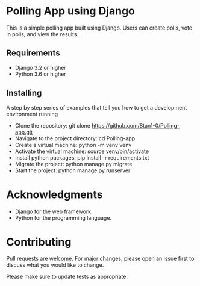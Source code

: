 # Polling App using Django

This is a simple polling app built using Django. Users can create polls, vote in polls, and view the results.

## Requirements

* Django 3.2 or higher
* Python 3.6 or higher

## Installing
A step by step series of examples that tell you how to get a development environment running

- Clone the repository: git clone https://github.com/Stan1-0/Polling-app.git
- Navigate to the project directory: cd Polling-app
- Create a virtual machine: python -m venv venv
- Activate the virtual machine: source venv/bin/activate
- Install python packages: pip install -r requirements.txt
- Migrate the project: python manage.py migrate
- Start the project: python manage.py runserver

# Acknowledgments
- Django for the web framework.
- Python for the programming language.

# Contributing
Pull requests are welcome. For major changes, please open an issue first to discuss what you would like to change.

Please make sure to update tests as appropriate.

